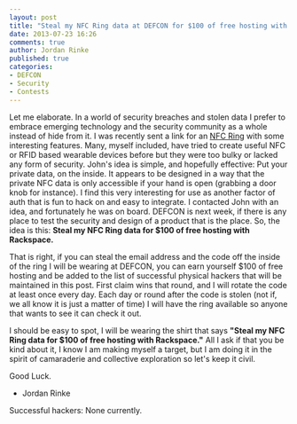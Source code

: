 ```yaml
---
layout: post
title: "Steal my NFC Ring data at DEFCON for $100 of free hosting with Rackspace."
date: 2013-07-23 16:26
comments: true
author: Jordan Rinke
published: true
categories:
- DEFCON
- Security
- Contests
---
```


Let me elaborate. In a world of security breaches and stolen data I prefer to embrace emerging technology and the security community as a whole instead of hide from it. I was recently sent a link for an [NFC Ring](http://www.kickstarter.com/projects/mclear/nfc-ring "NFC Ring") with some interesting features. Many, myself included, have tried to create useful NFC or RFID based wearable devices before but they were too bulky or lacked any form of security. John's idea is simple, and hopefully effective: Put your private data, on the inside. It appears to be designed in a way that the private NFC data is only accessible if your hand is open (grabbing a door knob for instance). I find this very interesting for use as another factor of auth that is fun to hack on and easy to integrate. I contacted John with an idea, and fortunately he was on board. DEFCON is next week, if there is any place to test the security and design of a product that is the place. So, the idea is this: **Steal my NFC Ring data for $100 of free hosting with Rackspace.**

That is right, if you can steal the email address and the code off the inside of the ring I will be wearing at DEFCON, you can earn yourself $100 of free hosting and be added to the list of successful physical hackers that will be maintained in this post. First claim wins that round, and I will rotate the code at least once every day. Each day or round after the code is stolen (not if, we all know it is just a matter of time) I will have the ring available so anyone that wants to see it can check it out.

I should be easy to spot, I will be wearing the shirt that says **"Steal my NFC Ring data for $100 of free hosting with Rackspace."** All I ask if that you be kind about it, I know I am making myself a target, but I am doing it in the spirit of camaraderie and collective exploration so let's keep it civil.

Good Luck.

- Jordan Rinke

Successful hackers: None currently.